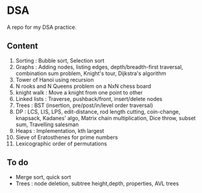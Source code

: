 # DSA
A repo for my DSA practice.

## Content
1. Sorting : Bubble sort, Selection sort
2. Graphs : Adding nodes, listing edges, depth/breadth-first traversal, combination sum problem, Knight's tour, Dijkstra's                 algorithm
3. Tower of Hanoi using recursion
4. N rooks and N Queens problem on a NxN chess board
5. knight walk : Move a knight from one point to other
6. Linked lists : Traverse, pushback/front, insert/delete nodes
7. Trees : BST (insertion, pre/post/in/level order traversal)
8. DP : LCS, LIS, LPS, edit-distance, rod length cutting, coin-change, knapsack, Kadanes' algo, Matrix chain multiplication,           Dice throw, subset sum, Travelling salesman
9. Heaps : Implementation, kth largest
10. Sieve of Eratosthenes for prime numbers
11. Lexicographic order of permutations

## To do
* Merge sort, quick sort
* Trees : node deletion, subtree height,depth, properties, AVL trees

